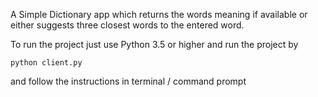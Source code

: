 A Simple Dictionary app which returns the words meaning if available 
or either suggests three closest words to the entered word.

To run the project just use Python 3.5 or higher and run the project by

`python client.py`

and follow the instructions in terminal / command prompt
